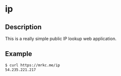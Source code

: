 # ip

## Description
This is a really simple public IP lookup web application.

## Example
``` bash
$ curl https://mrkc.me/ip
54.235.221.217

```

